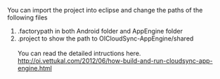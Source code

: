 You can import the project into eclipse and change the paths of the following files <br>
1) .factorypath in both Android folder and AppEngine folder <br>
2) .project to show the path to OICloudSync-AppEngine/shared <br><br>
You can read the detailed intructions here. <br>
http://oi.vettukal.com/2012/06/how-build-and-run-cloudsync-app-engine.html<br>
